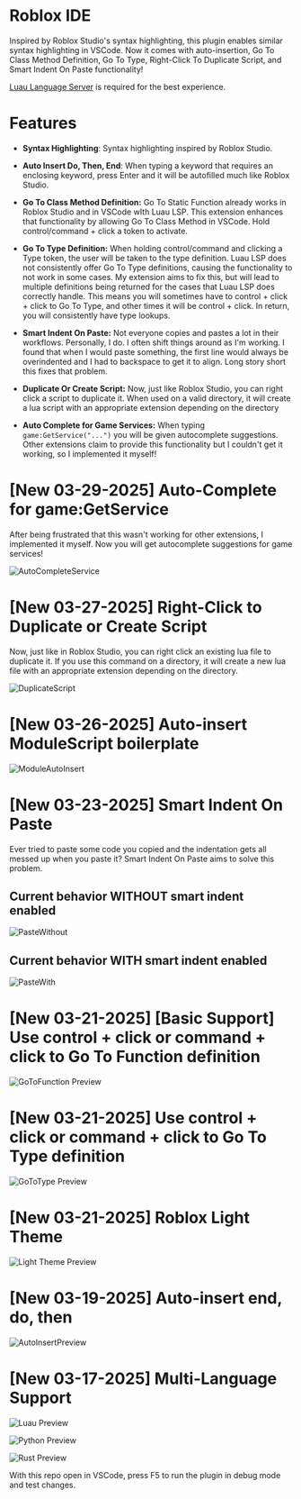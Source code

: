 # Roblox IDE

Inspired by Roblox Studio's syntax highlighting, this plugin enables similar syntax highlighting in VSCode. Now it comes with auto-insertion, Go To Class Method Definition, Go To Type, Right-Click To Duplicate Script, and Smart Indent On Paste functionality!

[Luau Language Server](https://marketplace.visualstudio.com/items?itemName=JohnnyMorganz.luau-lsp) is required for the best experience.

# Features
- **Syntax Highlighting**: Syntax highlighting inspired by Roblox Studio.

- **Auto Insert Do, Then, End**: When typing a keyword that requires an enclosing keyword, press Enter and it will be autofilled much like Roblox Studio.

- **Go To Class Method Definition:** Go To Static Function already works in Roblox Studio and in VSCode wIth Luau LSP. This extension enhances that functionality by allowing Go To Class Method in VSCode. Hold control/command + click a token to activate.

- **Go To Type Definition:** When holding control/command and clicking a Type token, the user will be taken to the type definition.  Luau LSP does not consistently offer Go To Type definitions, causing the functionality to not work in some cases. My extension aims to fix this, but will lead to multiple definitions being returned for the cases that Luau LSP does correctly handle. This means you will sometimes have to control + click + click to Go To Type, and other times it will be control + click. In return, you will consistently have type lookups.

- **Smart Indent On Paste:** Not everyone copies and pastes a lot in their workflows. Personally, I do. I often shift things around as I'm working. I found that when I would paste something, the first line would always be overindented and I had to backspace to get it to align. Long story short this fixes that problem.

- **Duplicate Or Create Script:** Now, just like Roblox Studio, you can right click a script to duplicate it. When used on a valid directory, it will create a lua script with an appropriate extension depending on the directory

- **Auto Complete for Game Services:** When typing `game:GetService("...")` you will be given autocomplete suggestions. Other extensions claim to provide this functionality but I couldn't get it working, so I implemented it myself!

# [New 03-29-2025] Auto-Complete for game:GetService
After being frustrated that this wasn't working for other extensions, I implemented it myself. Now you will get autocomplete suggestions for game services!

![AutoCompleteService](images/autocompleteservices.gif)

# [New 03-27-2025] Right-Click to Duplicate or Create Script

Now, just like in Roblox Studio, you can right click an existing lua file to duplicate it. If you use this command on a directory,
it will create a new lua file with an appropriate extension depending on the directory.

![DuplicateScript](images/duplicatescript.gif)

# [New 03-26-2025] Auto-insert ModuleScript boilerplate
![ModuleAutoInsert](images/moduleautocomplete.gif)

# [New 03-23-2025] Smart Indent On Paste

Ever tried to paste some code you copied and the indentation gets all messed up when you paste it? Smart Indent On Paste aims to solve this problem. 

## Current behavior WITHOUT smart indent enabled
![PasteWithout](images/pastewithout.gif)

## Current behavior WITH smart indent enabled
![PasteWith](images/pastewith.gif)

# [New 03-21-2025] [Basic Support] Use control + click or command + click to Go To Function definition
![GoToFunction Preview](images/gotofunctiondefinition.gif)

# [New 03-21-2025] Use control + click or command + click to Go To Type definition
![GoToType Preview](images/gototype.gif)

# [New 03-21-2025] Roblox Light Theme 
![Light Theme Preview](images/light_example.png)

# [New 03-19-2025] Auto-insert end, do, then 
![AutoInsertPreview](images/autocomplete.gif)

# [New 03-17-2025] Multi-Language Support 

![Luau Preview](images/example.png)

![Python Preview](images/python_example.png)

![Rust Preview](images/rust_example.png)


With this repo open in VSCode, press F5 to run the plugin in debug mode and test changes.
